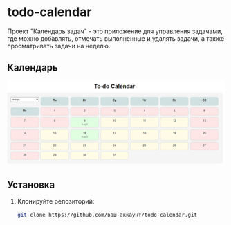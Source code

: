 # todo-calendar

Проект "Календарь задач" - это приложение для управления задачами, где можно добавлять, отмечать выполненные и удалять задачи, а также просматривать задачи на неделю.

## Календарь

![Календарь](./todo-calendar/public/image.png)

## Установка

1. Клонируйте репозиторий:
   ```bash
   git clone https://github.com/ваш-аккаунт/todo-calendar.git
